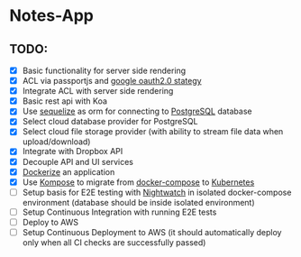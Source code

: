 # Notes-App

## TODO:

-   [x] Basic functionality for server side rendering
-   [x] ACL via passportjs and [google oauth2.0 stategy](https://github.com/jaredhanson/passport-google-oauth2)
-   [x] Integrate ACL with server side rendering
-   [x] Basic rest api with Koa
-   [x] Use [sequelize](https://github.com/sequelize/sequelize/) as orm for connecting to [PostgreSQL](https://www.postgresql.org/) database
-   [x] Select cloud database provider for PostgreSQL
-   [x] Select cloud file storage provider (with ability to stream file data when upload/download)
-   [x] Integrate with Dropbox API
-   [x] Decouple API and UI services
-   [x] [Dockerize](https://docs.docker.com/get-started/part2/#dockerfile) an application
-   [x] Use [Kompose](http://kompose.io/) to migrate from [docker-compose](https://docs.docker.com/compose/) to [Kubernetes](https://kubernetes.io/)
-   [ ] Setup basis for E2E testing with [Nightwatch](http://nightwatchjs.org/) in isolated docker-compose environment (database should be inside isolated environment)
-   [ ] Setup Continuous Integration with running E2E tests
-   [ ] Deploy to AWS
-   [ ] Setup Continuous Deployment to AWS (it should automatically deploy only when all CI checks are successfully passed)
